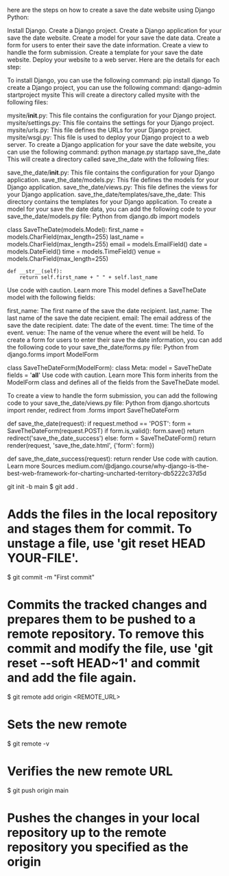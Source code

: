  here are the steps on how to create a save the date website using Django Python:

Install Django.
Create a Django project.
Create a Django application for your save the date website.
Create a model for your save the date data.
Create a form for users to enter their save the date information.
Create a view to handle the form submission.
Create a template for your save the date website.
Deploy your website to a web server.
Here are the details for each step:

To install Django, you can use the following command:
pip install django
To create a Django project, you can use the following command:
django-admin startproject mysite
This will create a directory called mysite with the following files:

mysite/__init__.py: This file contains the configuration for your Django project.
mysite/settings.py: This file contains the settings for your Django project.
mysite/urls.py: This file defines the URLs for your Django project.
mysite/wsgi.py: This file is used to deploy your Django project to a web server.
To create a Django application for your save the date website, you can use the following command:
python manage.py startapp save_the_date
This will create a directory called save_the_date with the following files:

save_the_date/__init__.py: This file contains the configuration for your Django application.
save_the_date/models.py: This file defines the models for your Django application.
save_the_date/views.py: This file defines the views for your Django application.
save_the_date/templates/save_the_date: This directory contains the templates for your Django application.
To create a model for your save the date data, you can add the following code to your save_the_date/models.py file:
Python
from django.db import models

class SaveTheDate(models.Model):
    first_name = models.CharField(max_length=255)
    last_name = models.CharField(max_length=255)
    email = models.EmailField()
    date = models.DateField()
    time = models.TimeField()
    venue = models.CharField(max_length=255)

    def __str__(self):
        return self.first_name + " " + self.last_name
Use code with caution. Learn more
This model defines a SaveTheDate model with the following fields:

first_name: The first name of the save the date recipient.
last_name: The last name of the save the date recipient.
email: The email address of the save the date recipient.
date: The date of the event.
time: The time of the event.
venue: The name of the venue where the event will be held.
To create a form for users to enter their save the date information, you can add the following code to your save_the_date/forms.py file:
Python
from django.forms import ModelForm

class SaveTheDateForm(ModelForm):
    class Meta:
        model = SaveTheDate
        fields = '__all__'
Use code with caution. Learn more
This form inherits from the ModelForm class and defines all of the fields from the SaveTheDate model.

To create a view to handle the form submission, you can add the following code to your save_the_date/views.py file:
Python
from django.shortcuts import render, redirect
from .forms import SaveTheDateForm

def save_the_date(request):
    if request.method == 'POST':
        form = SaveTheDateForm(request.POST)
        if form.is_valid():
            form.save()
            return redirect('save_the_date_success')
    else:
        form = SaveTheDateForm()
    return render(request, 'save_the_date.html', {'form': form})

def save_the_date_success(request):
    return render
Use code with caution. Learn more
Sources
medium.com/@django.course/why-django-is-the-best-web-framework-for-charting-uncharted-territory-db5222c37d5d


git init -b main
$ git add .
# Adds the files in the local repository and stages them for commit. To unstage a file, use 'git reset HEAD YOUR-FILE'.
$ git commit -m "First commit"
# Commits the tracked changes and prepares them to be pushed to a remote repository. To remove this commit and modify the file, use 'git reset --soft HEAD~1' and commit and add the file again.

$ git remote add origin <REMOTE_URL>
# Sets the new remote
$ git remote -v
# Verifies the new remote URL
$ git push origin main
# Pushes the changes in your local repository up to the remote repository you specified as the origin

